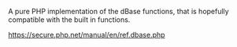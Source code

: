 A pure PHP implementation of the dBase functions, that is hopefully compatible with the built in functions.

https://secure.php.net/manual/en/ref.dbase.php
